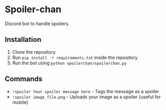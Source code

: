 # Spoiler-chan
Discord bot to handle spoilers.

## Installation
1. Clone the repository
2. Run `pip install -r requirements.txt` inside the repository
3. Run the bot using `python spoilerchan/spoilerchan.py`

## Commands
- `!spoiler Your spoiler message here` - Tags the message as a spoiler
- `!spoiler image_file.png` - Uploads your image as a spoiler (useful for mobile)
